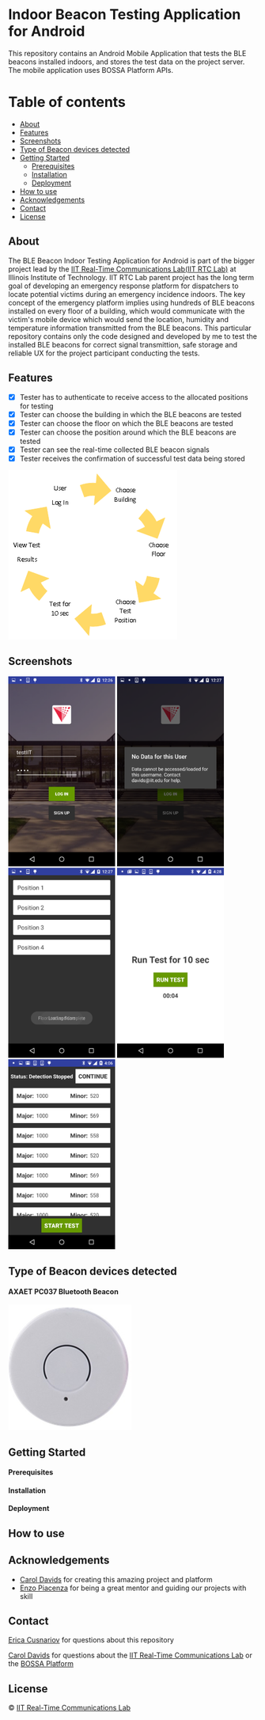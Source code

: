 # Indoor Beacon Testing Application for Android
This repository contains an Android Mobile Application that tests the BLE beacons installed indoors, and stores the test data on the project server. The mobile application uses BOSSA Platform APIs.

Table of contents
=================

<!--ts-->
   * [About](#about)
   * [Features](#features)
   * [Screenshots](#screenshots)
   * [Type of Beacon devices detected](#type-of-beacon-devices-detected)
   * [Getting Started](#getting-started)
      * [Prerequisites](#prerequisites)
      * [Installation](#installation)
      * [Deployment](#deployment)
   * [How to use](#how-to-use)
   * [Acknowledgements](#acknowledgements)
   * [Contact](#contact)
   * [License](#license)
<!--te-->

## About

The BLE Beacon Indoor Testing Application for Android is part of the bigger project lead by the [IIT Real-Time Communications Lab(IIT RTC Lab)](https://appliedtech.iit.edu/rtc-lab) at Illinois Institute of Technology. IIT RTC Lab parent project has the long term goal of developing an emergency response platform for dispatchers to locate potential victims during an emergency incidence indoors. The key concept of the emergency platform implies using hundreds of BLE beacons installed on every floor of a building, which would communicate with the victim's mobile device which would send the location, humidity and temperature information transmitted from the BLE beacons.
This particular repository contains only the code designed and developed by me to test the installed BLE beacons for correct signal transmittion, safe storage and reliable UX for the project participant conducting the tests.

## Features
- [x] Tester has to authenticate to receive access to the allocated positions for testing
- [x] Tester can choose the building in which the BLE beacons are tested
- [x] Tester can choose the floor on which the BLE beacons are tested
- [x] Tester can choose the position around which the BLE beacons are tested
- [x] Tester can see the real-time collected BLE beacon signals
- [x] Tester receives the confirmation of successful test data being stored

![Happy Flow](https://github.com/ecusnari/BLE_Beacon_Indoor_Testing_Android/blob/master/illustrations/happyFlow.png?raw=true)

## Screenshots
<img src="https://github.com/ecusnari/BLE_Beacon_Indoor_Testing_Android/blob/master/illustrations/screenshots/1Login.png" width="216" height="384" title="Login Page"> <img src="https://github.com/ecusnari/BLE_Beacon_Indoor_Testing_Android/blob/master/illustrations/screenshots/2Login_Error.png" width="216" height="384" title="Login Page Error"> <img src="https://github.com/ecusnari/BLE_Beacon_Indoor_Testing_Android/blob/master/illustrations/screenshots/3Positions_List.png" width="216" height="384" title="Positions_List"> <img src="https://github.com/ecusnari/BLE_Beacon_Indoor_Testing_Android/blob/master/illustrations/screenshots/4Test_Page.png" width="216" height="384" title="Test Page"> <img src="https://github.com/ecusnari/BLE_Beacon_Indoor_Testing_Android/blob/master/illustrations/screenshots/5List_Results.png" width="216" height="384" title="List Results">

## Type of Beacon devices detected

#### AXAET PC037 Bluetooth Beacon
<img src="https://github.com/ecusnari/BLE_Beacon_Indoor_Testing_Android/blob/master/illustrations/beaconType.png" width="249" height="253" title="Beacon Type">

## Getting Started

#### Prerequisites

#### Installation

#### Deployment

## How to use

## Acknowledgements
* [Carol Davids](https://appliedtech.iit.edu/people/carol-davids) for creating this amazing project and platform
* [Enzo Piacenza](https://www.linkedin.com/in/enzo-piacenza-b21706128/) for being a great mentor and guiding our projects with skill

## Contact
[Erica Cusnariov](https://www.linkedin.com/in/ericacusnariov/) for questions about this repository

[Carol Davids](https://appliedtech.iit.edu/people/carol-davids) for questions about the [IIT Real-Time Communications Lab](https://appliedtech.iit.edu/rtc-lab) or the [BOSSA Platform](https://api.iitrtclab.com/)

## License

&copy; [IIT Real-Time Communications Lab](https://appliedtech.iit.edu/rtc-lab)
